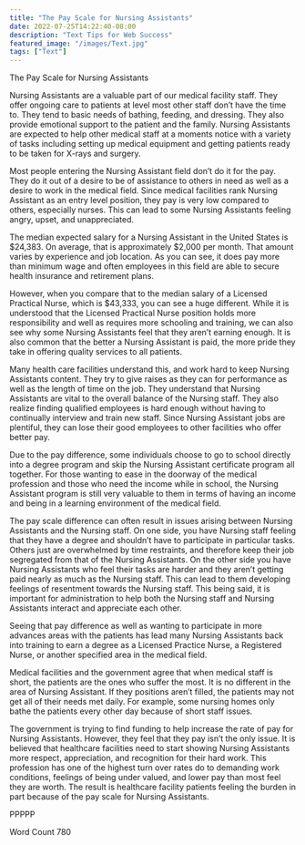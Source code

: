 ```yaml
---
title: "The Pay Scale for Nursing Assistants"
date: 2022-07-25T14:22:40-08:00
description: "Text Tips for Web Success"
featured_image: "/images/Text.jpg"
tags: ["Text"]
---
```


The Pay Scale for Nursing Assistants

Nursing Assistants are a valuable part of our medical facility staff. They offer ongoing care to patients at level most other staff don’t have the time to. They tend to basic needs of bathing, feeding, and dressing. They also provide emotional support to the patient and the family. Nursing Assistants are expected to help other medical staff at a moments notice with a variety of tasks including setting up medical equipment and getting patients ready to be taken for X-rays and surgery. 

Most people entering the Nursing Assistant field don’t do it for the pay. They do it out of a desire to be of assistance to others in need as well as a desire to work in the medical field. Since medical facilities rank Nursing Assistant as an entry level position, they pay is very low compared to others, especially nurses. This can lead to some Nursing Assistants feeling angry, upset, and unappreciated.
	
The median expected salary for a Nursing Assistant in the United States is $24,383. On average, that is approximately $2,000 per month. That amount varies by experience and job location. As you can see, it does pay more than minimum wage and often employees in this field are able to secure health insurance and retirement plans.

However, when you compare that to the median salary of a Licensed Practical Nurse, which is $43,333, you can see a huge different. While it is understood that the Licensed Practical Nurse position holds more responsibility and well as requires more schooling and training, we can also see why some Nursing Assistants feel that they aren’t earning enough. It is also common that the better a Nursing Assistant is paid, the more pride they take in offering quality services to all patients. 

Many health care facilities understand this, and work hard to keep Nursing Assistants content. They try to give raises as they can for performance as well as the length of time on the job. They understand that Nursing Assistants are vital to the overall balance of the Nursing staff. They also realize finding qualified employees is hard enough without having to continually interview and train new staff. Since Nursing Assistant jobs are plentiful, they can lose their good employees to other facilities who offer better pay. 

Due to the pay difference, some individuals choose to go to school directly into a degree program and skip the Nursing Assistant certificate program all together. For those wanting to ease in the doorway of the medical profession and those who need the income while in school, the Nursing Assistant program is still very valuable to them in terms of having an income and being in a learning environment of the medical field.

The pay scale difference can often result in issues arising between Nursing Assistants and the Nursing staff. On one side, you have Nursing staff feeling that they have a degree and shouldn’t have to participate in particular tasks. Others just are overwhelmed by time restraints, and therefore keep their job segregated from that of the Nursing Assistants. On the other side you have Nursing Assistants who feel their tasks are harder and they aren’t getting paid nearly as much as the Nursing staff. This can lead to them developing feelings of resentment towards the Nursing staff. This being said, it is important for administration to help both the Nursing staff and Nursing Assistants interact and appreciate each other. 

Seeing that pay difference as well as wanting to participate in more advances areas with the patients has lead many Nursing Assistants back into training to earn a degree as a Licensed Practice Nurse, a Registered Nurse, or another specified area in the medical field. 


Medical facilities and the government agree that when medical staff is short, the patients are the ones who suffer the most. It is no different in the area of Nursing Assistant. If they positions aren’t filled, the patients may not get all of their needs met daily. For example, some nursing homes only bathe the patients every other day because of short staff issues.

The government is trying to find funding to help increase the rate of pay for Nursing Assistants. However, they feel that they pay isn’t the only issue. It is believed that healthcare facilities need to start showing Nursing Assistants more respect, appreciation, and recognition for their hard work. This profession has one of the highest turn over rates do to demanding work conditions, feelings of being under valued, and lower pay than most feel they are worth. The result is healthcare facility patients feeling the burden in part because of the pay scale for Nursing Assistants.

PPPPP

Word Count 780

